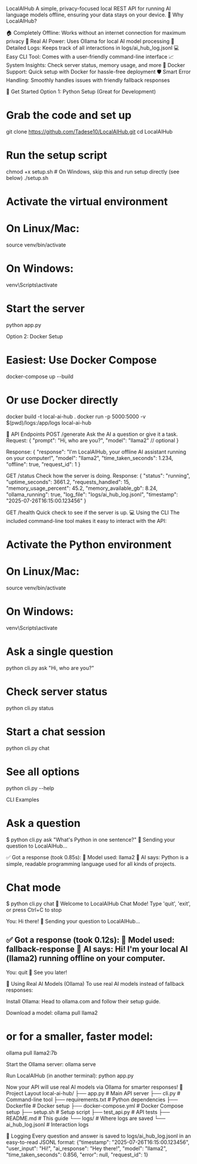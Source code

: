 LocalAIHub
A simple, privacy-focused local REST API for running AI language models offline, ensuring your data stays on your device.
🌟 Why LocalAIHub?

🏠 Completely Offline: Works without an internet connection for maximum privacy
🤖 Real AI Power: Uses Ollama for local AI model processing
📝 Detailed Logs: Keeps track of all interactions in logs/ai_hub_log.jsonl
💻 Easy CLI Tool: Comes with a user-friendly command-line interface
📈 System Insights: Check server status, memory usage, and more
🐳 Docker Support: Quick setup with Docker for hassle-free deployment
🛡️ Smart Error Handling: Smoothly handles issues with friendly fallback responses

🚀 Get Started
Option 1: Python Setup (Great for Development)
# Grab the code and set up
git clone https://github.com/Tadese10/LocalAIHub.git
cd LocalAIHub

# Run the setup script
chmod +x setup.sh  # On Windows, skip this and run setup directly (see below)
./setup.sh

# Activate the virtual environment
# On Linux/Mac:
source venv/bin/activate
# On Windows:
venv\Scripts\activate

# Start the server
python app.py

Option 2: Docker Setup
# Easiest: Use Docker Compose
docker-compose up --build

# Or use Docker directly
docker build -t local-ai-hub .
docker run -p 5000:5000 -v $(pwd)/logs:/app/logs local-ai-hub

📡 API Endpoints
POST /generate
Ask the AI a question or give it a task.
Request:
{
  "prompt": "Hi, who are you?",
  "model": "llama2"  // optional
}

Response:
{
  "response": "I'm LocalAIHub, your offline AI assistant running on your computer!",
  "model": "llama2",
  "time_taken_seconds": 1.234,
  "offline": true,
  "request_id": 1
}

GET /status
Check how the server is doing.
Response:
{
  "status": "running",
  "uptime_seconds": 3661.2,
  "requests_handled": 15,
  "memory_usage_percent": 45.2,
  "memory_available_gb": 8.24,
  "ollama_running": true,
  "log_file": "logs/ai_hub_log.jsonl",
  "timestamp": "2025-07-26T16:15:00.123456"
}

GET /health
Quick check to see if the server is up.
💻 Using the CLI
The included command-line tool makes it easy to interact with the API:
# Activate the Python environment
# On Linux/Mac:
source venv/bin/activate
# On Windows:
venv\Scripts\activate

# Ask a single question
python cli.py ask "Hi, who are you?"

# Check server status
python cli.py status

# Start a chat session
python cli.py chat

# See all options
python cli.py --help

CLI Examples
# Ask a question
$ python cli.py ask "What's Python in one sentence?"
🤖 Sending your question to LocalAIHub...

✅ Got a response (took 0.85s):
📝 Model used: llama2
🎯 AI says:
Python is a simple, readable programming language used for all kinds of projects.

# Chat mode
$ python cli.py chat
🚀 Welcome to LocalAIHub Chat Mode!
Type 'quit', 'exit', or press Ctrl+C to stop

You: Hi there!
🤖 Sending your question to LocalAIHub...

✅ Got a response (took 0.12s):
📝 Model used: fallback-response
🎯 AI says:
Hi! I'm your local AI (llama2) running offline on your computer.
--------------------------------------------------
You: quit
👋 See you later!

🤖 Using Real AI Models (Ollama)
To use real AI models instead of fallback responses:

Install Ollama: Head to ollama.com and follow their setup guide.

Download a model:
ollama pull llama2
# or for a smaller, faster model:
ollama pull llama2:7b


Start the Ollama server:
ollama serve


Run LocalAIHub (in another terminal):
python app.py



Now your API will use real AI models via Ollama for smarter responses!
📁 Project Layout
local-ai-hub/
├── app.py              # Main API server
├── cli.py              # Command-line tool
├── requirements.txt    # Python dependencies
├── Dockerfile          # Docker setup
├── docker-compose.yml  # Docker Compose setup
├── setup.sh            # Setup script
├── test_api.py         # API tests
├── README.md           # This guide
└── logs/               # Where logs are saved
    └── ai_hub_log.jsonl  # Interaction logs

📝 Logging
Every question and answer is saved to logs/ai_hub_log.jsonl in an easy-to-read JSONL format:
{"timestamp": "2025-07-26T16:15:00.123456", "user_input": "Hi!", "ai_response": "Hey there!", "model": "llama2", "time_taken_seconds": 0.856, "error": null, "request_id": 1}
